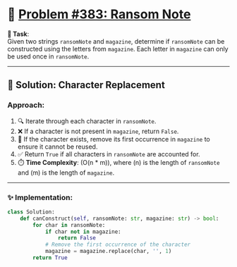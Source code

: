 # 📝 [Problem #383: Ransom Note](https://leetcode.com/problems/ransom-note/description/)

**🎯 Task**:  
Given two strings `ransomNote` and `magazine`, determine if `ransomNote` can be constructed using the letters from `magazine`. Each letter in `magazine` can only be used once in `ransomNote`.  

---

## 🌟 Solution: Character Replacement  

### Approach:  
1. 🔍 Iterate through each character in `ransomNote`.  
2. ❌ If a character is not present in `magazine`, return `False`.  
3. 📝 If the character exists, remove its first occurrence in `magazine` to ensure it cannot be reused.  
4. ✅ Return `True` if all characters in `ransomNote` are accounted for.  
5. ⏱️ **Time Complexity**: \(O(n * m)\), where \(n\) is the length of `ransomNote` and \(m\) is the length of `magazine`.  

---

### ✨ Implementation:  

```python
class Solution:
    def canConstruct(self, ransomNote: str, magazine: str) -> bool:
        for char in ransomNote:
            if char not in magazine:
                return False
            # Remove the first occurrence of the character
            magazine = magazine.replace(char, '', 1)
        return True
```